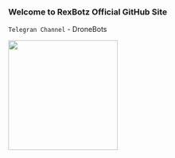 ### Welcome to RexBotz Official GitHub Site
`Telegran Channel` - DroneBots

<p><a href="https://t.me/Rex_botz"> <img src="https://img.shields.io/badge/Telegram-Join%20Channel-gold?style=for-the-badge&logo=telegram" width="220""/></a></p>
